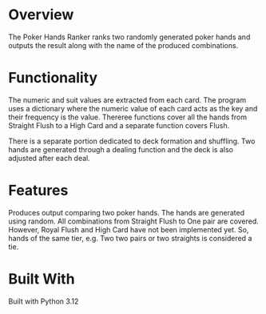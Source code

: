 # Overview
The Poker Hands Ranker ranks two randomly generated poker hands and outputs the result along with the name of the produced combinations.
# Functionality
The numeric and suit values are extracted from each card. The program uses a dictionary where the numeric value of each card acts as the key and their frequency is the value. Thereree functions cover all the hands from Straight Flush to a High Card and a separate function covers Flush.

There is a separate portion dedicated to deck formation and shuffling. Two hands are generated through a dealing function and the deck is also adjusted after each deal.

# Features
Produces output comparing two poker hands. The hands are generated using random. All combinations from Straight Flush to One pair are covered. However, Royal Flush and High Card have not been implemented yet. So, hands of the same tier, e.g. Two two pairs or two straights is considered a tie.

# Built With
Built with Python 3.12

